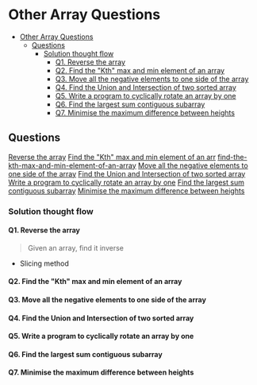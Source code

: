 # Other Array Questions

- [Other Array Questions](#other-array-questions)
  - [Questions](#questions)
    - [Solution thought flow](#solution-thought-flow)
      - [Q1. Reverse the array](#q1-reverse-the-array)
      - [Q2. Find the "Kth" max and min element of an array](#q2-find-the-kth-max-and-min-element-of-an-array)
      - [Q3. Move all the negative elements to one side of the array](#q3-move-all-the-negative-elements-to-one-side-of-the-array)
      - [Q4. Find the Union and Intersection of two sorted array](#q4-find-the-union-and-intersection-of-two-sorted-array)
      - [Q5. Write a program to cyclically rotate an array by one](#q5-write-a-program-to-cyclically-rotate-an-array-by-one)
      - [Q6. Find the largest sum contiguous subarray](#q6-find-the-largest-sum-contiguous-subarray)
      - [Q7. Minimise the maximum difference between heights](#q7-minimise-the-maximum-difference-between-heights)

## Questions

[Reverse the array](reverse.py)
[Find the "Kth" max and min element of an arr](kthminmax.py)
[find-the-kth-max-and-min-element-of-an-array]()
[Move all the negative elements to one side of the array]()
[Find the Union and Intersection of two sorted array]()
[Write a program to cyclically rotate an array by one]()
[Find the largest sum contiguous subarray]()
[Minimise the maximum difference between heights]()

### Solution thought flow

#### Q1. Reverse the array

> Given an array, find it inverse

- Slicing method

#### Q2. Find the "Kth" max and min element of an array


#### Q3. Move all the negative elements to one side of the array


#### Q4. Find the Union and Intersection of two sorted array


#### Q5. Write a program to cyclically rotate an array by one


#### Q6. Find the largest sum contiguous subarray


#### Q7. Minimise the maximum difference between heights